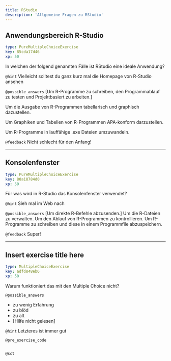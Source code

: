 ```yaml
---
title: RStudio
description: 'Allgemeine Fragen zu RStudio'
---
```


## Anwendungsbereich R-Studio

```yaml
type: PureMultipleChoiceExercise
key: 85cda17d46
xp: 50
```

In welchen der folgend genannten Fälle ist RStudio eine ideale Anwendung?

`@hint`
Vielleicht solltest du ganz kurz mal die Homepage von R-Studio ansehen

`@possible_answers`
[Um R-Programme zu schreiben, den Programmablauf zu testen und Projektbasiert zu arbeiten.]

Um die Ausgabe von R-Programmen tabellarisch und graphisch dazustellen.

Um Graphiken und Tabellen von R-Programmen APA-konform darzustellen.

Um R-Programme in lauffähige .exe Dateien umzuwandeln.

`@feedback`
Nicht schlecht für den Anfang!

---

## Konsolenfenster

```yaml
type: PureMultipleChoiceExercise
key: 80a18784d0
xp: 50
```

Für was wird in R-Studio das Konsolenfenster verwendet?

`@hint`
Sieh mal im Web nach

`@possible_answers`
[Um direkte R-Befehle abzusenden.]
Um die R-Dateien zu verwalten.
Um den Ablauf von R-Programmen zu kontrollieren.
Um R-Programme zu schreiben und diese in einem Programmfile abzuspeichern.

`@feedback`
Super!

---

## Insert exercise title here

```yaml
type: MultipleChoiceExercise
key: adfd848eb6
xp: 50
```

Warum funktioniert das mit den Multiple Choice nicht?

`@possible_answers`
- zu wenig Erfahrung
- zu blöd
- zu alt
- [Hilfe nicht gelesen]

`@hint`
Letzteres ist immer gut

`@pre_exercise_code`
```{r}

```

`@sct`
```{r}

```
